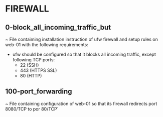 # FIREWALL

##  0-block_all_incoming_traffic_but
~ File contaiming installation instruction of ufw firewall and setup rules on web-01 with the following requirements:
- ufw should be configured so that it blocks all incoming traffic, except following TCP ports:
  - 22 (SSH)
  - 443 (HTTPS SSL)
  - 80 (HTTP)
 
 ## 100-port_forwarding
 ~ File containing configuration of web-01 so that its firewall redirects port 8080/TCP to por 80/TCP`
